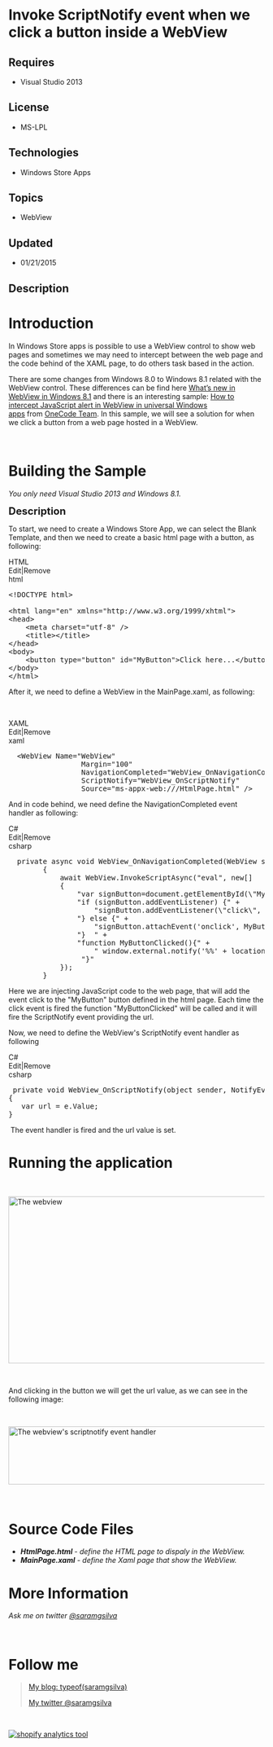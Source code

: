 # Invoke ScriptNotify event when we click a button inside a WebView
## Requires
- Visual Studio 2013
## License
- MS-LPL
## Technologies
- Windows Store Apps
## Topics
- WebView
## Updated
- 01/21/2015
## Description

<h1>Introduction</h1>
<p>In Windows Store apps is possible to use a WebView control to show web pages and sometimes we may need to intercept between the web page and the code behind of the XAML page, to do others task based in the action.</p>
<p>There are some changes from Windows 8.0 to Windows 8.1 related with the WebView control. These differences can be find here
<a href="http://blogs.windows.com/buildingapps/2013/07/17/whats-new-in-webview-in-windows-8-1/">
What&rsquo;s new in WebView in Windows 8.1</a>&nbsp;and there is an interesting sample:&nbsp;<a href="https://code.msdn.microsoft.com/windowsapps/How-to-intercept-854d33da">How to intercept JavaScript alert in WebView in universal Windows apps</a>&nbsp;from&nbsp;<a title="Go to OneCode Team's profile" href="https://social.msdn.microsoft.com/profile/onecode%20team/" target="_blank">OneCode
 Team</a>. In this sample, we will see a solution for when we click a button from a web page hosted in a WebView.</p>
<p>&nbsp;</p>
<h1><span>Building the Sample</span></h1>
<p><em><em>You only need Visual Studio 2013 and Windows 8.1.</em></em></p>
<p><span style="font-size:20px; font-weight:bold">Description</span></p>
<p>To start, we need to create a Windows Store App, we can select the Blank Template, and then we need to create a basic html page with a button, as following:</p>
<div class="scriptcode">
<div class="pluginEditHolder" pluginCommand="mceScriptCode">
<div class="title"><span>HTML</span></div>
<div class="pluginLinkHolder"><span class="pluginEditHolderLink">Edit</span>|<span class="pluginRemoveHolderLink">Remove</span></div>
<span class="hidden">html</span>

<div class="preview">
<pre class="csharp">&lt;!DOCTYPE&nbsp;html&gt;&nbsp;
&nbsp;
&lt;html&nbsp;lang=<span class="cs__string">&quot;en&quot;</span>&nbsp;xmlns=<span class="cs__string">&quot;http://www.w3.org/1999/xhtml&quot;</span>&gt;&nbsp;
&lt;head&gt;&nbsp;
&nbsp;&nbsp;&nbsp;&nbsp;&lt;meta&nbsp;charset=<span class="cs__string">&quot;utf-8&quot;</span>&nbsp;/&gt;&nbsp;
&nbsp;&nbsp;&nbsp;&nbsp;&lt;title&gt;&lt;/title&gt;&nbsp;
&lt;/head&gt;&nbsp;
&lt;body&gt;&nbsp;
&nbsp;&nbsp;&nbsp;&nbsp;&lt;button&nbsp;type=<span class="cs__string">&quot;button&quot;</span>&nbsp;id=<span class="cs__string">&quot;MyButton&quot;</span>&gt;Click&nbsp;here...&lt;/button&gt;&nbsp;
&lt;/body&gt;&nbsp;
&lt;/html&gt;</pre>
</div>
</div>
</div>
<p>After it, we need to define a WebView in the MainPage.xaml, as following:</p>
<p>&nbsp;</p>
<div class="scriptcode">
<div class="pluginEditHolder" pluginCommand="mceScriptCode">
<div class="title"><span>XAML</span></div>
<div class="pluginLinkHolder"><span class="pluginEditHolderLink">Edit</span>|<span class="pluginRemoveHolderLink">Remove</span></div>
<span class="hidden">xaml</span>

<div class="preview">
<pre class="js">&nbsp;&nbsp;&lt;WebView&nbsp;Name=<span class="js__string">&quot;WebView&quot;</span>&nbsp;
&nbsp;&nbsp;&nbsp;&nbsp;&nbsp;&nbsp;&nbsp;&nbsp;&nbsp;&nbsp;&nbsp;&nbsp;&nbsp;&nbsp;&nbsp;&nbsp;&nbsp;Margin=<span class="js__string">&quot;100&quot;</span>&nbsp;
&nbsp;&nbsp;&nbsp;&nbsp;&nbsp;&nbsp;&nbsp;&nbsp;&nbsp;&nbsp;&nbsp;&nbsp;&nbsp;&nbsp;&nbsp;&nbsp;&nbsp;NavigationCompleted=<span class="js__string">&quot;WebView_OnNavigationCompleted&quot;</span>&nbsp;
&nbsp;&nbsp;&nbsp;&nbsp;&nbsp;&nbsp;&nbsp;&nbsp;&nbsp;&nbsp;&nbsp;&nbsp;&nbsp;&nbsp;&nbsp;&nbsp;&nbsp;ScriptNotify=<span class="js__string">&quot;WebView_OnScriptNotify&quot;</span>&nbsp;
&nbsp;&nbsp;&nbsp;&nbsp;&nbsp;&nbsp;&nbsp;&nbsp;&nbsp;&nbsp;&nbsp;&nbsp;&nbsp;&nbsp;&nbsp;&nbsp;&nbsp;Source=<span class="js__string">&quot;ms-appx-web:///HtmlPage.html&quot;</span>&nbsp;/&gt;</pre>
</div>
</div>
</div>
<div class="endscriptcode">
<p>And in code behind, we need define the NavigationCompleted event handler as following:</p>
</div>
<div class="endscriptcode"></div>
<div class="scriptcode">
<div class="pluginEditHolder" pluginCommand="mceScriptCode">
<div class="title"><span>C#</span></div>
<div class="pluginLinkHolder"><span class="pluginEditHolderLink">Edit</span>|<span class="pluginRemoveHolderLink">Remove</span></div>
<span class="hidden">csharp</span>

<div class="preview">
<pre class="js">&nbsp;&nbsp;private&nbsp;async&nbsp;<span class="js__operator">void</span>&nbsp;WebView_OnNavigationCompleted(WebView&nbsp;sender,&nbsp;WebViewNavigationCompletedEventArgs&nbsp;args)&nbsp;
&nbsp;&nbsp;&nbsp;&nbsp;&nbsp;&nbsp;&nbsp;&nbsp;<span class="js__brace">{</span>&nbsp;
&nbsp;&nbsp;&nbsp;&nbsp;&nbsp;&nbsp;&nbsp;&nbsp;&nbsp;&nbsp;&nbsp;&nbsp;await&nbsp;WebView.InvokeScriptAsync(<span class="js__string">&quot;eval&quot;</span>,&nbsp;<span class="js__operator">new</span>[]&nbsp;
&nbsp;&nbsp;&nbsp;&nbsp;&nbsp;&nbsp;&nbsp;&nbsp;&nbsp;&nbsp;&nbsp;&nbsp;<span class="js__brace">{</span>&nbsp;
&nbsp;&nbsp;&nbsp;&nbsp;&nbsp;&nbsp;&nbsp;&nbsp;&nbsp;&nbsp;&nbsp;&nbsp;&nbsp;&nbsp;&nbsp;&nbsp;<span class="js__string">&quot;var&nbsp;signButton=document.getElementById(\&quot;MyButton\&quot;);&quot;</span>&nbsp;&#43;&nbsp;
&nbsp;&nbsp;&nbsp;&nbsp;&nbsp;&nbsp;&nbsp;&nbsp;&nbsp;&nbsp;&nbsp;&nbsp;&nbsp;&nbsp;&nbsp;&nbsp;<span class="js__string">&quot;if&nbsp;(signButton.addEventListener)&nbsp;{&quot;</span>&nbsp;&#43;&nbsp;
&nbsp;&nbsp;&nbsp;&nbsp;&nbsp;&nbsp;&nbsp;&nbsp;&nbsp;&nbsp;&nbsp;&nbsp;&nbsp;&nbsp;&nbsp;&nbsp;&nbsp;&nbsp;&nbsp;&nbsp;<span class="js__string">&quot;signButton.addEventListener(\&quot;click\&quot;,&nbsp;MyButtonClicked,&nbsp;false);&quot;</span>&nbsp;&#43;&nbsp;
&nbsp;&nbsp;&nbsp;&nbsp;&nbsp;&nbsp;&nbsp;&nbsp;&nbsp;&nbsp;&nbsp;&nbsp;&nbsp;&nbsp;&nbsp;&nbsp;<span class="js__string">&quot;}&nbsp;else&nbsp;{&quot;</span>&nbsp;&#43;&nbsp;
&nbsp;&nbsp;&nbsp;&nbsp;&nbsp;&nbsp;&nbsp;&nbsp;&nbsp;&nbsp;&nbsp;&nbsp;&nbsp;&nbsp;&nbsp;&nbsp;&nbsp;&nbsp;&nbsp;&nbsp;<span class="js__string">&quot;signButton.attachEvent('onclick',&nbsp;MyButtonClicked);&quot;</span>&nbsp;&#43;&nbsp;
&nbsp;&nbsp;&nbsp;&nbsp;&nbsp;&nbsp;&nbsp;&nbsp;&nbsp;&nbsp;&nbsp;&nbsp;&nbsp;&nbsp;&nbsp;&nbsp;<span class="js__string">&quot;}&nbsp;&nbsp;&quot;</span>&nbsp;&#43;&nbsp;
&nbsp;&nbsp;&nbsp;&nbsp;&nbsp;&nbsp;&nbsp;&nbsp;&nbsp;&nbsp;&nbsp;&nbsp;&nbsp;&nbsp;&nbsp;&nbsp;<span class="js__string">&quot;function&nbsp;MyButtonClicked(){&quot;</span>&nbsp;&#43;&nbsp;
&nbsp;&nbsp;&nbsp;&nbsp;&nbsp;&nbsp;&nbsp;&nbsp;&nbsp;&nbsp;&nbsp;&nbsp;&nbsp;&nbsp;&nbsp;&nbsp;&nbsp;&nbsp;&nbsp;&nbsp;<span class="js__string">&quot;&nbsp;window.external.notify('%%'&nbsp;&#43;&nbsp;location.href);&quot;</span>&#43;&nbsp;
&nbsp;&nbsp;&nbsp;&nbsp;&nbsp;&nbsp;&nbsp;&nbsp;&nbsp;&nbsp;&nbsp;&nbsp;&nbsp;&nbsp;&nbsp;&nbsp;&nbsp;<span class="js__string">&quot;}&quot;</span>&nbsp;
&nbsp;&nbsp;&nbsp;&nbsp;&nbsp;&nbsp;&nbsp;&nbsp;&nbsp;&nbsp;&nbsp;&nbsp;<span class="js__brace">}</span>);&nbsp;
&nbsp;&nbsp;&nbsp;&nbsp;&nbsp;&nbsp;&nbsp;&nbsp;<span class="js__brace">}</span></pre>
</div>
</div>
</div>
<div class="endscriptcode">
<p>Here we are injecting JavaScript code to the web page, that will add the event click to the &quot;MyButton&quot; button defined in the html page. Each time the click event is fired the function &quot;MyButtonClicked&quot; will be called and it will fire the ScriptNotify&nbsp;event
 providing the url.&nbsp;</p>
<p>Now, we need to define the WebView's&nbsp;ScriptNotify&nbsp;event handler as following</p>
</div>
<div class="scriptcode">
<div class="pluginEditHolder" pluginCommand="mceScriptCode">
<div class="title"><span>C#</span></div>
<div class="pluginLinkHolder"><span class="pluginEditHolderLink">Edit</span>|<span class="pluginRemoveHolderLink">Remove</span></div>
<span class="hidden">csharp</span>

<div class="preview">
<pre class="js">&nbsp;private&nbsp;<span class="js__operator">void</span>&nbsp;WebView_OnScriptNotify(object&nbsp;sender,&nbsp;NotifyEventArgs&nbsp;e)&nbsp;
<span class="js__brace">{</span>&nbsp;
&nbsp;&nbsp;&nbsp;<span class="js__statement">var</span>&nbsp;url&nbsp;=&nbsp;e.Value;&nbsp;
<span class="js__brace">}</span></pre>
</div>
</div>
</div>
<div class="endscriptcode">&nbsp;The event handler is fired and the url value is set.</div>
<div class="endscriptcode"></div>
<h1>Running the application</h1>
<p>&nbsp;</p>
<div class="entry-content">
<p><img src="-webview1.jpg?w=584" alt="The webview" width="584" height="328"></p>
<p>&nbsp;</p>
<p>And clicking in the button we will get the url value, as we can see in the following image:</p>
<p>&nbsp;</p>
<p><img src="-webview2.jpg?w=584" alt="The webview's scriptnotify event handler" width="584" height="114"></p>
</div>
<p>&nbsp;</p>
<h1><span>Source Code Files</span></h1>
<ul>
<li><em><strong>HtmlPage.html </strong>- define the HTML page to dispaly in the WebView.</em>
</li><li><em><em><strong>MainPage.xaml</strong> - define the Xaml page that show the WebView.</em></em>
</li></ul>
<h1>More Information</h1>
<p><em><em><em>Ask me on twitter&nbsp;<em><em><a href="https://twitter.com/saramgsilva">@saramgsilva</a></em></em></em></em></em></p>
<p>&nbsp;</p>
<h1>Follow me</h1>
<blockquote>
<p><a href="http://www.saramgsilva.com/">My blog: typeof(saramgsilva)</a></p>
<p><a href="https://twitter.com/saramgsilva">My twitter @saramgsilva</a></p>
</blockquote>
<p><em><em><em><em><em><br>
</em></em></em></em></em></p>
<p><a title="shopify analytics tool" href="http://statcounter.com/shopify/" target="_blank"><img src="-" alt="shopify analytics tool" style="border:none"></a></p>
